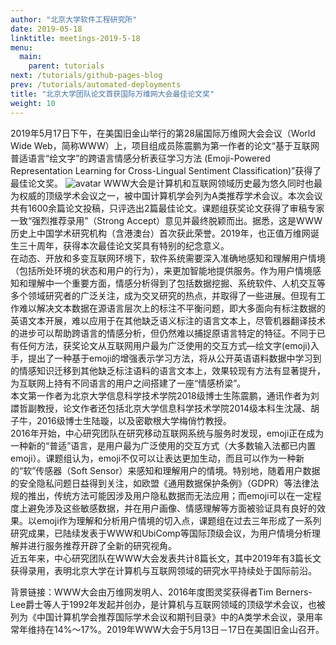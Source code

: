 ```yaml
---
author: "北京大学软件工程研究所"
date: 2019-05-18
linktitle: meetings-2019-5-18
menu:
  main:
    parent: tutorials
next: /tutorials/github-pages-blog
prev: /tutorials/automated-deployments
title: "北京大学团队论文首获国际万维网大会最佳论文奖"
weight: 10
---
```

2019年5月17日下午，在美国旧金山举行的第28届国际万维网大会会议（World Wide Web，简称WWW）上，项目组成员陈震鹏为第一作者的论文“基于互联网普适语言“绘文字”的跨语言情感分析表征学习方法 (Emoji-Powered Representation Learning for Cross-Lingual Sentiment Classification)”获得了最佳论文奖。<!--more-->
![avatar](http://cdn.njuics.cn/img/2018yfb1004800.cn/2019-5-18/award.png)
WWW大会是计算机和互联网领域历史最为悠久同时也最为权威的顶级学术会议之一，被中国计算机学会列为A类推荐学术会议。本次会议共有1600余篇论文投稿，只评选出2篇最佳论文。课题组获奖论文获得了审稿专家一致“强烈推荐录用”（Strong Accept）意见并最终脱颖而出。据悉，这是WWW历史上中国学术研究机构（含港澳台）首次获此荣誉。2019年，也正值万维网诞生三十周年，获得本次最佳论文奖具有特别的纪念意义。</br>
在动态、开放和多变互联网环境下，软件系统需要深入准确地感知和理解用户情境（包括所处环境的状态和用户的行为），来更加智能地提供服务。作为用户情境感知和理解中一个重要方面，情感分析得到了包括数据挖掘、系统软件、人机交互等多个领域研究者的广泛关注，成为交叉研究的热点，并取得了一些进展。但现有工作难以解决文本数据在源语言层次上的标注不平衡问题，即大多面向有标注数据的英语文本开展，难以应用于在其他缺乏语义标注的语言文本上，尽管机器翻译技术的进步可以帮助跨语言的情感分析，但仍然难以捕捉原语言特定的特征。不同于已有任何方法，获奖论文从互联网用户最为广泛使用的交互方式—绘文字(emoji)入手，提出了一种基于emoji的增强表示学习方法，将从公开英语语料数据中学习到的情感知识迁移到其他缺乏标注语料的语言文本上，效果较现有方法有显著提升，为互联网上持有不同语言的用户之间搭建了一座“情感桥梁”。</br>
本文第一作者为北京大学信息科学技术学院2018级博士生陈震鹏，通讯作者为刘譞哲副教授，论文作者还包括北京大学信息科学技术学院2014级本科生沈晟、胡子牛，2016级博士生陆璇，以及密歇根大学梅俏竹教授。</br>
2016年开始，中心研究团队在研究移动互联网系统与服务时发现，emoji正在成为一种新的“普适”语言，是用户最为广泛使用的交互方式（大多数输入法都已内置emoji）。课题组认为，emoji不仅可以让表达更加生动，而且可以作为一种新的“软”传感器（Soft Sensor）来感知和理解用户的情境。特别地，随着用户数据的安全隐私问题日益得到关注，如欧盟《通用数据保护条例》（GDPR）等法律法规的推出，传统方法可能因涉及用户隐私数据而无法应用；而emoji可以在一定程度上避免涉及这些敏感数据，并在用户画像、情感理解等方面被验证具有良好的效果。以emoji作为理解和分析用户情境的切入点，课题组在过去三年形成了一系列研究成果，已陆续发表于WWW和UbiComp等国际顶级会议，为用户情境分析理解并进行服务推荐开辟了全新的研究视角。</br>
近五年来，中心研究团队在WWW大会发表共计8篇长文，其中2019年有3篇长文获得录用，表明北京大学在计算机与互联网领域的研究水平持续处于国际前沿。</br>

背景链接：WWW大会由万维网发明人、2016年度图灵奖获得者Tim Berners-Lee爵士等人于1992年发起并创办，是计算机与互联网领域的顶级学术会议，也被列为《中国计算机学会推荐国际学术会议和期刊目录》中的A类学术会议，录用率常年维持在14%～17%。2019年WWW大会于5月13日－17日在美国旧金山召开。

